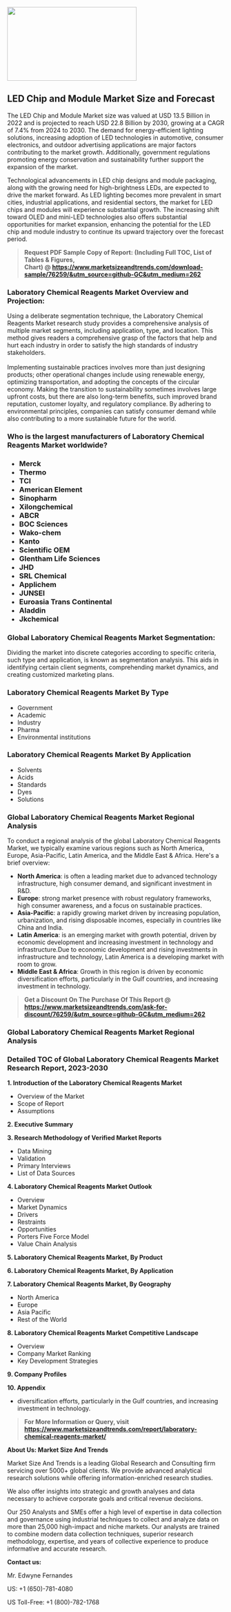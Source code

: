 <p><img class="alignnone size-medium wp-image-20088" src="https://ffe5etoiles.com/wp-content/uploads/2024/12/MST1-300x171.png" alt="" width="300" height="171" /></p><h2>LED Chip and Module Market Size and Forecast</h2><p>The LED Chip and Module Market size was valued at USD 13.5 Billion in 2022 and is projected to reach USD 22.8 Billion by 2030, growing at a CAGR of 7.4% from 2024 to 2030. The demand for energy-efficient lighting solutions, increasing adoption of LED technologies in automotive, consumer electronics, and outdoor advertising applications are major factors contributing to the market growth. Additionally, government regulations promoting energy conservation and sustainability further support the expansion of the market.</p><p>Technological advancements in LED chip designs and module packaging, along with the growing need for high-brightness LEDs, are expected to drive the market forward. As LED lighting becomes more prevalent in smart cities, industrial applications, and residential sectors, the market for LED chips and modules will experience substantial growth. The increasing shift toward OLED and mini-LED technologies also offers substantial opportunities for market expansion, enhancing the potential for the LED chip and module industry to continue its upward trajectory over the forecast period.</p></p><blockquote id="" class=""><strong>Request PDF Sample Copy of Report: (Including Full TOC, List of Tables &amp; Figures, Chart)&nbsp;@&nbsp;<strong><a href="https://www.marketsizeandtrends.com/download-sample/76259/&utm_source=github-GC&utm_medium=262" target="_blank">https://www.marketsizeandtrends.com/download-sample/76259/&utm_source=github-GC&utm_medium=262</a></strong></strong></blockquote><h3 id="" class="">Laboratory Chemical Reagents Market&nbsp;Overview and Projection:</h3><p id="" class="">Using a deliberate segmentation technique, the Laboratory Chemical Reagents Market research study provides a comprehensive analysis of multiple market segments, including application, type, and location. This method gives readers a comprehensive grasp of the factors that help and hurt each industry in order to satisfy the high standards of industry stakeholders. <br /> <br />Implementing sustainable practices involves more than just designing products; other operational changes include using renewable energy, optimizing transportation, and adopting the concepts of the circular economy. Making the transition to sustainability sometimes involves large upfront costs, but there are also long-term benefits, such improved brand reputation, customer loyalty, and regulatory compliance. By adhering to environmental principles, companies can satisfy consumer demand while also contributing to a more sustainable future for the world.</p><h3 id="" class="">Who is the largest manufacturers of&nbsp;Laboratory Chemical Reagents Market worldwide?</h3><h3 class=""><p><ul><li>Merck </li><li> Thermo </li><li> TCI </li><li> American Element </li><li> Sinopharm </li><li> Xilongchemical </li><li> ABCR </li><li> BOC Sciences </li><li> Wako-chem </li><li> Kanto </li><li> Scientific OEM </li><li> Glentham Life Sciences </li><li> JHD </li><li> SRL Chemical </li><li> Applichem </li><li> JUNSEI </li><li> Euroasia Trans Continental </li><li> Aladdin </li><li> Jkchemical</li></ul></p></h3><h3 id="" class="">Global&nbsp;Laboratory Chemical Reagents Market Segmentation:</h3><p id="" class="">Dividing the market into discrete categories according to specific criteria, such type and application, is known as segmentation analysis. This aids in identifying certain client segments, comprehending market dynamics, and creating customized marketing plans.</p><h3 id="" class="">Laboratory Chemical Reagents Market&nbsp;By Type</h3><p><p><ul><li>Government</li><li> Academic</li><li> Industry</li><li> Pharma</li><li> Environmental institutions</p></li></ul></p></p><h3 id="" class="">Laboratory Chemical Reagents Market&nbsp;By Application</h3><p class=""><p><ul><li>Solvents</li><li> Acids</li><li> Standards</li><li> Dyes</li><li> Solutions</li></ul></p></p><h3 id="" class="">Global Laboratory Chemical Reagents Market Regional Analysis</h3><p id="" class="">To conduct a regional analysis of the global Laboratory Chemical Reagents Market, we typically examine various regions such as North America, Europe, Asia-Pacific, Latin America, and the Middle East &amp; Africa. Here's a brief overview:</p><ul><li><strong>North America</strong>: is often a leading market due to advanced technology infrastructure, high consumer demand, and significant investment in R&amp;D.</li><li><strong>Europe</strong>: strong market presence with robust regulatory frameworks, high consumer awareness, and a focus on sustainable practices.</li><li><strong>Asia-Pacific</strong>: a rapidly growing market driven by increasing population, urbanization, and rising disposable incomes, especially in countries like China and India.</li><li><strong>Latin America</strong>: is an emerging market with growth potential, driven by economic development and increasing investment in technology and infrastructure.Due to economic development and rising investments in infrastructure and technology, Latin America is a developing market with room to grow.</li><li><strong>Middle East &amp; Africa</strong>: Growth in this region is driven by economic diversification efforts, particularly in the Gulf countries, and increasing investment in technology.</li></ul><blockquote id="" class=""><strong>Get a Discount On The Purchase Of This Report @ <strong><a href="https://www.marketsizeandtrends.com/ask-for-discount/76259/&utm_source=github-GC&utm_medium=262" target="_blank">https://www.marketsizeandtrends.com/ask-for-discount/76259/&utm_source=github-GC&utm_medium=262</a></strong></strong></blockquote><h3 id="" class="">Global Laboratory Chemical Reagents Market Regional Analysis</h3><h3 id="" class="">Detailed TOC of Global Laboratory Chemical Reagents Market Research Report, 2023-2030</h3><p id="" class=""><strong>1. Introduction of the Laboratory Chemical Reagents Market</strong></p><ul><li>Overview of the Market</li><li>Scope of Report</li><li>Assumptions</li></ul><p id="" class=""><strong>2. Executive Summary</strong></p><p id="" class=""><strong>3. Research Methodology of Verified Market Reports</strong></p><ul><li>Data Mining</li><li>Validation</li><li>Primary Interviews</li><li>List of Data Sources</li></ul><p id="" class=""><strong>4. Laboratory Chemical Reagents Market Outlook</strong></p><ul><li>Overview</li><li>Market Dynamics</li><li>Drivers</li><li>Restraints</li><li>Opportunities</li><li>Porters Five Force Model</li><li>Value Chain Analysis</li></ul><p id="" class=""><strong>5. Laboratory Chemical Reagents Market, By Product</strong></p><p id="" class=""><strong>6. Laboratory Chemical Reagents Market, By Application</strong></p><p id="" class=""><strong>7. Laboratory Chemical Reagents Market, By Geography</strong></p><ul><li>North America</li><li>Europe</li><li>Asia Pacific</li><li>Rest of the World</li></ul><p id="" class=""><strong>8. Laboratory Chemical Reagents Market Competitive Landscape</strong></p><ul><li>Overview</li><li>Company Market Ranking</li><li>Key Development Strategies</li></ul><p id="" class=""><strong>9. Company Profiles</strong></p><p id="" class=""><strong>10. Appendix</strong></p><ul><li>diversification efforts, particularly in the Gulf countries, and increasing investment in technology.</li></ul><blockquote id="" class=""><strong>For More Information or Query, visit <strong><strong><a href="https://www.marketsizeandtrends.com/report/laboratory-chemical-reagents-market/" target="_blank">https://www.marketsizeandtrends.com/report/laboratory-chemical-reagents-market/</a></strong></strong></strong></blockquote><p id="" class=""><strong>About Us: Market Size And Trends</strong></p><p id="" class="">Market Size And Trends is a leading Global Research and Consulting firm servicing over 5000+ global clients. We provide advanced analytical research solutions while offering information-enriched research studies.</p><p id="" class="">We also offer insights into strategic and growth analyses and data necessary to achieve corporate goals and critical revenue decisions.</p><p id="" class="">Our 250 Analysts and SMEs offer a high level of expertise in data collection and governance using industrial techniques to collect and analyze data on more than 25,000 high-impact and niche markets. Our analysts are trained to combine modern data collection techniques, superior research methodology, expertise, and years of collective experience to produce informative and accurate research.</p><p id="" class=""><strong>Contact us:</strong></p><p id="" class="">Mr. Edwyne Fernandes</p><p id="" class="">US: +1 (650)-781-4080</p><p id="" class="">US Toll-Free: +1 (800)-782-1768</p>
